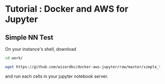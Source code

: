 # Tutorial : Docker and AWS for Jupyter

## Simple NN Test
On your instance's shell, download
```bash
cd work/

wget https://github.com/wizardbc/docker-aws-jupyter/raw/master/simple_test.ipynb
```
and run each cells in your jupyter notebook server.
